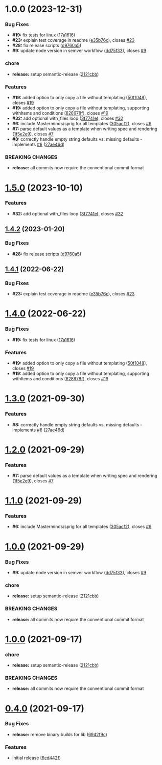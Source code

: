 # 1.0.0 (2023-12-31)


### Bug Fixes

* **#19:** fix tests for linux ([17a1616](https://github.com/classicvalues/go-generator-lib/commit/17a16165b83b007fd18b952f42c081394fa868e4))
* **#23:** explain test coverage in readme ([e35b76c](https://github.com/classicvalues/go-generator-lib/commit/e35b76c8861be37de445067ecb41aef6a69d1806)), closes [#23](https://github.com/classicvalues/go-generator-lib/issues/23)
* **#28:** fix release scripts ([d9760a5](https://github.com/classicvalues/go-generator-lib/commit/d9760a58c56846ce56a7f919b1d83fd31ca16757))
* **#9:** update node version in semver workflow ([dd75f33](https://github.com/classicvalues/go-generator-lib/commit/dd75f3358ae6f727553408e4543eb351a37ec354)), closes [#9](https://github.com/classicvalues/go-generator-lib/issues/9)


### chore

* **release:** setup semantic-release ([2121cbb](https://github.com/classicvalues/go-generator-lib/commit/2121cbba294d0d2966b4500a6de1040160ff17fa))


### Features

* **#19:** added option to only copy a file without templating ([50f1048](https://github.com/classicvalues/go-generator-lib/commit/50f1048fb40cd5ad40472cdb5641ed272230ab2a)), closes [#19](https://github.com/classicvalues/go-generator-lib/issues/19)
* **#19:** added option to only copy a file without templating, supporting withItems and conditions ([828678f](https://github.com/classicvalues/go-generator-lib/commit/828678f423e8cc72166203f7db498a362ae03279)), closes [#19](https://github.com/classicvalues/go-generator-lib/issues/19)
* **#32:** add optional with_files loop ([3f7741e](https://github.com/classicvalues/go-generator-lib/commit/3f7741ea265c0906cc1f2599ac195ef3034f6c08)), closes [#32](https://github.com/classicvalues/go-generator-lib/issues/32)
* **#6:** include Masterminds/sprig for all templates ([305acf2](https://github.com/classicvalues/go-generator-lib/commit/305acf29932a245703eda2b53f9b09497142bdf8)), closes [#6](https://github.com/classicvalues/go-generator-lib/issues/6)
* **#7:** parse default values as a template when writing spec and rendering ([1f5e2e9](https://github.com/classicvalues/go-generator-lib/commit/1f5e2e94d4924c9041583047cd879ed74baa3653)), closes [#7](https://github.com/classicvalues/go-generator-lib/issues/7)
* **#8:** correctly handle empty string defaults vs. missing defaults - implements [#8](https://github.com/classicvalues/go-generator-lib/issues/8) ([27ae46d](https://github.com/classicvalues/go-generator-lib/commit/27ae46d25755226eb93811e36ec6d95936c1b1ef))


### BREAKING CHANGES

* **release:** all commits now require the conventional commit format

# [1.5.0](https://github.com/StephanHCB/go-generator-lib/compare/v1.4.2...v1.5.0) (2023-10-10)


### Features

* **#32:** add optional with_files loop ([3f7741e](https://github.com/StephanHCB/go-generator-lib/commit/3f7741ea265c0906cc1f2599ac195ef3034f6c08)), closes [#32](https://github.com/StephanHCB/go-generator-lib/issues/32)

## [1.4.2](https://github.com/StephanHCB/go-generator-lib/compare/v1.4.1...v1.4.2) (2023-01-20)


### Bug Fixes

* **#28:** fix release scripts ([d9760a5](https://github.com/StephanHCB/go-generator-lib/commit/d9760a58c56846ce56a7f919b1d83fd31ca16757))

## [1.4.1](https://github.com/StephanHCB/go-generator-lib/compare/v1.4.0...v1.4.1) (2022-06-22)


### Bug Fixes

* **#23:** explain test coverage in readme ([e35b76c](https://github.com/StephanHCB/go-generator-lib/commit/e35b76c8861be37de445067ecb41aef6a69d1806)), closes [#23](https://github.com/StephanHCB/go-generator-lib/issues/23)

# [1.4.0](https://github.com/StephanHCB/go-generator-lib/compare/v1.3.0...v1.4.0) (2022-06-22)


### Bug Fixes

* **#19:** fix tests for linux ([17a1616](https://github.com/StephanHCB/go-generator-lib/commit/17a16165b83b007fd18b952f42c081394fa868e4))


### Features

* **#19:** added option to only copy a file without templating ([50f1048](https://github.com/StephanHCB/go-generator-lib/commit/50f1048fb40cd5ad40472cdb5641ed272230ab2a)), closes [#19](https://github.com/StephanHCB/go-generator-lib/issues/19)
* **#19:** added option to only copy a file without templating, supporting withItems and conditions ([828678f](https://github.com/StephanHCB/go-generator-lib/commit/828678f423e8cc72166203f7db498a362ae03279)), closes [#19](https://github.com/StephanHCB/go-generator-lib/issues/19)

# [1.3.0](https://github.com/StephanHCB/go-generator-lib/compare/v1.2.0...v1.3.0) (2021-09-30)


### Features

* **#8:** correctly handle empty string defaults vs. missing defaults - implements [#8](https://github.com/StephanHCB/go-generator-lib/issues/8) ([27ae46d](https://github.com/StephanHCB/go-generator-lib/commit/27ae46d25755226eb93811e36ec6d95936c1b1ef))

# [1.2.0](https://github.com/StephanHCB/go-generator-lib/compare/v1.1.0...v1.2.0) (2021-09-29)


### Features

* **#7:** parse default values as a template when writing spec and rendering ([1f5e2e9](https://github.com/StephanHCB/go-generator-lib/commit/1f5e2e94d4924c9041583047cd879ed74baa3653)), closes [#7](https://github.com/StephanHCB/go-generator-lib/issues/7)

# [1.1.0](https://github.com/StephanHCB/go-generator-lib/compare/v1.0.0...v1.1.0) (2021-09-29)


### Features

* **#6:** include Masterminds/sprig for all templates ([305acf2](https://github.com/StephanHCB/go-generator-lib/commit/305acf29932a245703eda2b53f9b09497142bdf8)), closes [#6](https://github.com/StephanHCB/go-generator-lib/issues/6)

# [1.0.0](https://github.com/StephanHCB/go-generator-lib/compare/v0.3.0...v1.0.0) (2021-09-29)


### Bug Fixes

* **#9:** update node version in semver workflow ([dd75f33](https://github.com/StephanHCB/go-generator-lib/commit/dd75f3358ae6f727553408e4543eb351a37ec354)), closes [#9](https://github.com/StephanHCB/go-generator-lib/issues/9)


### chore

* **release:** setup semantic-release ([2121cbb](https://github.com/StephanHCB/go-generator-lib/commit/2121cbba294d0d2966b4500a6de1040160ff17fa))


### BREAKING CHANGES

* **release:** all commits now require the conventional commit format

# [1.0.0](https://github.com/Silthus/go-generator-lib/compare/v0.3.0...v1.0.0) (2021-09-17)


### chore

* **release:** setup semantic-release ([2121cbb](https://github.com/Silthus/go-generator-lib/commit/2121cbba294d0d2966b4500a6de1040160ff17fa))


### BREAKING CHANGES

* **release:** all commits now require the conventional commit format

# [0.4.0](https://github.com/Silthus/go-generator-lib/compare/v0.3.0...v0.4.0) (2021-09-17)


### Bug Fixes

* **release:** remove binary builds for lib ([6942f9c](https://github.com/Silthus/go-generator-lib/commit/6942f9c18d4e186a71de5de6c3fbf7deb6eacb2b))


### Features

* initial release ([6ed442f](https://github.com/Silthus/go-generator-lib/commit/6ed442f2f84faa083a9a373af652e0b9c88158f2))
